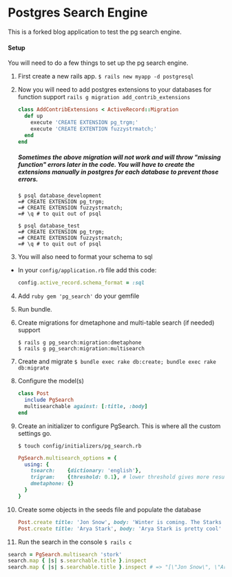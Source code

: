 # Postgres Search Engine
This is a forked blog application to test the pg search engine.

#### Setup
You will need to do a few things to set up the pg search engine.

1. First create a new rails app.
    ```$ rails new myapp -d postgresql```

2. Now you will need to add postgres extensions to your databases for function support
    ``` rails g migration add_contrib_extensions ```

    ```ruby
    class AddContribExtensions < ActiveRecord::Migration
      def up
        execute 'CREATE EXTENSION pg_trgm;'
        execute 'CREATE EXTENTION fuzzystrmatch;'
      end
    end
    ```

    ##### Sometimes the above migration will not work and will throw "missing function" errors later in the code. You will have to create the extensions manually in postgres for each database to prevent those errors.

    ```
    $ psql database_development
    =# CREATE EXTENSION pg_trgm;
    =# CREATE EXTENSION fuzzystrmatch;
    =# \q # to quit out of psql

    $ psql database_test
    =# CREATE EXTENSION pg_trgm;
    =# CREATE EXTENSION fuzzystrmatch;
    =# \q # to quit out of psql
    ```

3. You will also need to format your schema to sql
  * In your ```config/application.rb``` file add this code:

     ```ruby
     config.active_record.schema_format = :sql
     ```

4. Add ```ruby gem 'pg_search'``` do your gemfile

5. Run bundle.

6. Create migrations for dmetaphone and multi-table search (if needed) support

    ```
    $ rails g pg_search:migration:dmetaphone
    $ rails g pg_search:migration:multisearch
    ```

7. Create and migrate
  ```$ bundle exec rake db:create; bundle exec rake db:migrate```

8. Configure the model(s)

    ```ruby
    class Post
      include PgSearch
      multisearchable against: [:title, :body]
    end
    ```

9. Create an initializer to configure PgSearch. This is where all the custom settings go.

    ``` $ touch config/initializers/pg_search.rb ```

    ```ruby
    PgSearch.multisearch_options = {
      using: {
        tsearch:    {dictionary: 'english'},
        trigram:    {threshold: 0.1}, # lower threshold gives more results for incorrect grammar
        dmetaphone: {}
      }
    }
    ```

10. Create some objects in the seeds file and populate the database

    ```ruby
    Post.create title: 'Jon Snow', body: 'Winter is coming. The Starks must prevail!'
    Post.create title: 'Arya Stark', body: 'Arya Stark is pretty cool'
    ```

11. Run the search in the console
  ``` $ rails c ```

  ```ruby
  search = PgSearch.multisearch 'stork'
  search.map { |s| s.searchable.title }.inspect
  search.map { |s| s.searchable.title }.inspect # => "[\"Jon Snow\", \"Arya Stark\"]"
  ```
